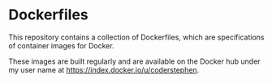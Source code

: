 # Dockerfiles
This repository contains a collection of Dockerfiles, which are specifications of container images for Docker.

These images are built regularly and are available on the Docker hub under my user name at <https://index.docker.io/u/coderstephen>.
